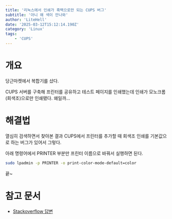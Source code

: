 ```yaml
---
title: '리눅스에서 인쇄가 흑백으로만 되는 CUPS 버그'
subtitle: '아니 왜 색이 안나와'
author: 'LiteHell'
date: '2025-03-12T15:12:14.190Z'
category: 'Linux'
tags:
    - 'CUPS'
---
```

# 개요
당근마켓에서 복합기를 샀다.

CUPS 서버를 구축해 프린터를 공유하고 테스트 페이지를 인쇄했는데 인쇄가 모노크롬(회색조)으로만 인쇄됐다. 왜일까...

# 해결법
열심히 검색하면서 찾아본 결과 CUPS에서 프린터를 추가할 때 회색조 인쇄를 기본값으로 하는 버그가 있어서 그렇다.

아래 명령어에서 PRINTER 부분만 프린터 이름으로 바꿔서 실행하면 된다.

```bash
sudo lpadmin -p PRINTER -o print-color-mode-default=color
```

끝~

# 참고 문서
- [Stackoverflow 답변](https://askubuntu.com/a/1416784)